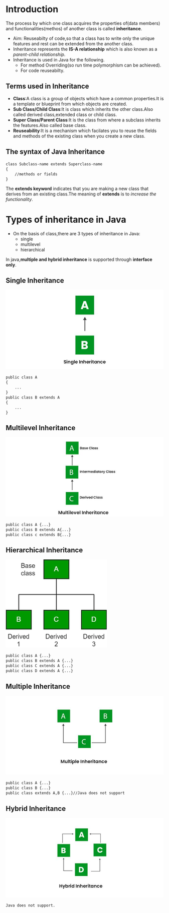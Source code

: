 # Introduction
The process by which one class acquires the properties of(data members) and functionalities(methos) of another class is called **inheritance**.
- Aim: Reuseabilty of code,so that a class has to write only the unique features and rest can be extended from the another class.
- Inheritance represents the **IS-A relationship** which is also known as a *parent-child relationship*.
- Inheritance is used in Java for the following.
  - For method Overriding(so run time polymorphism can be achieved).
  - For code reuseabilty.

## Terms used in Inheritance
- **Class**:A class is a group of objects which have a common properties.It is a template or blueprint from which objects are created.
- **Sub Class/Child Class**:It is class which inherits the other class.Also called derived class,extended class or child class.
- **Super Class/Parent Class**:It is the class from where a subclass inherits the features.Also called base class.
- **Reuseability**:It is a mechanism which facilates you to reuse the fields and methods of the existing class when you create a new class.

## The syntax of Java Inheritance
```
class Subclass-name extends Superclass-name
{
    //methods or fields
}
```

The **extends keyword** indicates  that you are making a new class that derives from an existing class.The meaning of **extends** is to *increase the functionality*.

# Types of inheritance in Java
- On the basis of class,there are 3 types of inheritance in Java:
  - single
  - multilevel
  - hierarchical

In java,**multiple and hybrid inheritance** is supported through **interface only**.

## Single Inheritance
![Single Inheritance](./Images/SingleInheritance.jpg)
```
public class A
{
    ...
}
public class B extends A
{
    ...
}
```

## Multilevel Inheritance
![Multilevel Inheritance](./Images/MultiLevelInheritance.jpg)
```
public class A {...}
public class B extends A{...}
public class c extends B{...}
```

## Hierarchical Inheritance
![Hierarchical Inheritance](./Images/HierarchicalInheritance.jpg)
```
public class A {...}
public class B extends A {...}
public class C extends A {...}
public class D extends A {...}
```

## Multiple Inheritance
![Multiple Inheritance](./Images/MultipleInheritance.jpg)
```
public class A {...}
public class B {...}
public class extends A,B {...}//Java does not support
```

## Hybrid Inheritance
![Hybrid Inheritance](./Images/HybridInheritance.jpg)
```
Java does not support.
```
